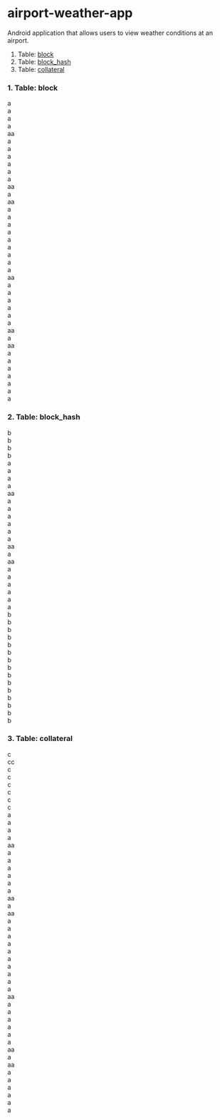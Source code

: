# airport-weather-app
Android application that allows users to view weather conditions at an airport.

1.  Table: [block](#1-Table-block)
2.  Table: [block_hash](#2-Table-block_hash)
3.  Table: [collateral](#3-Table-collateral)

### 1. Table: block
a<br>
a<br>
a<br>
a<br>
aa<br>
a<br>
a<br>
a<br>
a<br>
a<br>
a<br>
aa<br>
a<br>
aa<br>
a<br>
a<br>
a<br>
a<br>
a<br>
a<br>
a<br>
a<br>
a<br>
aa<br>
a<br>
a<br>
a<br>
a<br>
a<br>
a<br>
aa<br>
a<br>
aa<br>
a<br>
a<br>
a<br>
a<br>
a<br>
a<br>
a<br>

### 2. Table: block_hash
b<br>
b<br>
b<br>
b<br>
a<br>
a<br>
a<br>
a<br>
aa<br>
a<br>
a<br>
a<br>
a<br>
a<br>
a<br>
aa<br>
a<br>
aa<br>
a<br>
a<br>
a<br>
a<br>
a<br>
a<br>
b<br>
b<br>
b<br>
b<br>
b<br>
b<br>
b<br>
b<br>
b<br>
b<br>
b<br>
b<br>
b<br>
b<br>
b<br>


### 3. Table: collateral
c<br>
cc<br>
c<br>
c<br>
c<br>
c<br>
c<br>
c<br>
a<br>
a<br>
a<br>
a<br>
aa<br>
a<br>
a<br>
a<br>
a<br>
a<br>
a<br>
aa<br>
a<br>
aa<br>
a<br>
a<br>
a<br>
a<br>
a<br>
a<br>a<br>
a<br>
a<br>
a<br>
aa<br>
a<br>
a<br>
a<br>
a<br>
a<br>
a<br>
aa<br>
a<br>
aa<br>
a<br>
a<br>
a<br>
a<br>
a<br>
a<br>